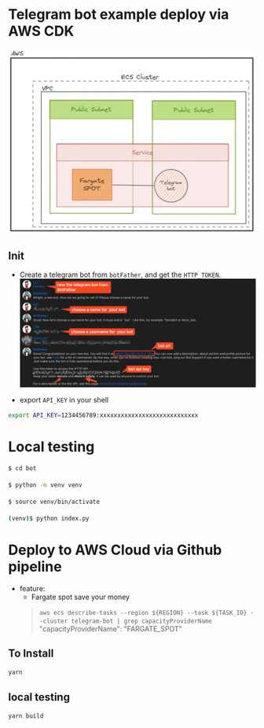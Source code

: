# Telegram bot example deploy via AWS CDK
![](./1.png)

## Init
- Create a telegram bot from `botFather`, and get the `HTTP_TOKEN`.
![](./2.png)

- export `API_KEY` in your shell 
```bash
export API_KEY=1234456789:xxxxxxxxxxxxxxxxxxxxxxxxxxxx
```

# Local testing
```bash
$ cd bot

$ python -m venv venv

$ source venv/bin/activate

(venv)$ python index.py 
```


# Deploy to AWS Cloud via Github pipeline
- feature:
    - Fargate spot save your money
    > `aws ecs describe-tasks --region ${REGION} --task ${TASK_ID} --cluster telegram-bot | grep capacityProviderName`
    > "capacityProviderName": "FARGATE_SPOT"

## To Install
```bash
yarn
```

## local testing
```bash
yarn build
```